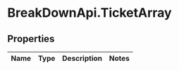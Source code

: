 # BreakDownApi.TicketArray

## Properties
Name | Type | Description | Notes
------------ | ------------- | ------------- | -------------
